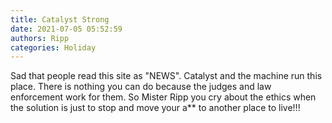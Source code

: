 ```yaml
---
title: Catalyst Strong
date: 2021-07-05 05:52:59
authors: Ripp
categories: Holiday
---
```


 Sad that people read this site as "NEWS".  Catalyst and the machine run this place. There is nothing you can do because the judges and law enforcement work for them. So Mister Ripp you cry about the ethics when the solution is just to stop and move your a** to another place to live!!!